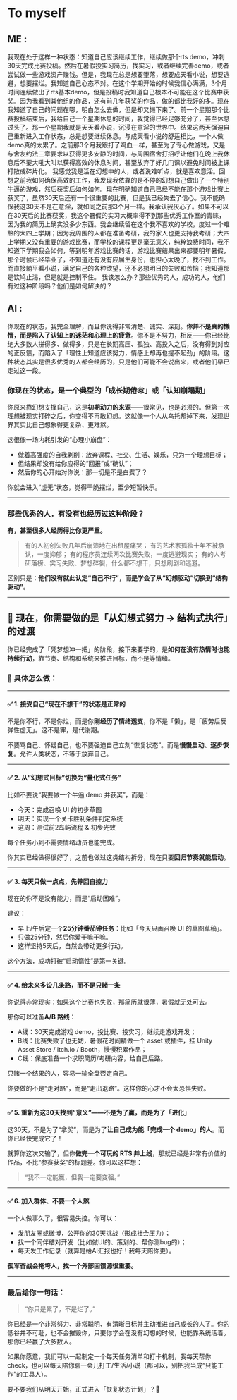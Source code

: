 # To myself

## ME :
我现在处于这样一种状态：知道自己应该继续工作，继续做那个rts demo，冲刺30天完成比赛投稿。然后在暑假投实习简历，找实习，或者继续完善demo，或者尝试做一些游戏资产赚钱。但是，我现在总是想要堕落，想要成天看小说，想要逃避，想要摆烂。我知道自己心态不对。在这个学期开始的时候我信心满满，3个月时间连续做出了rts基本demo，但是投稿时我知道自己根本不可能在这个比赛中获奖。因为我看到其他组的作品，还有前几年获奖的作品，做的都比我好的多。现在我知道了自己的问题在哪，明白怎么去做，但是却又懒下来了。前一个星期那个比赛投稿结束后，我给自己一个星期休息的时间，我觉得已经足够充分了，甚至休息过头了。那一个星期我就是天天看小说，沉浸在意淫的世界中。结果这两天强迫自己重新进入工作状态，总是想要继续休息。与成天看小说的舒适相比，一个人做demo真的太累了。之前那3个月我跟打了鸡血一样，甚至为了专心做游戏，又是与舍友约法三章要求以获得更多安静的时间，与周围宿舍打招呼让他们在晚上我休息后不要大吼大叫以获得高效的休息时间，甚至放弃了好几门课以避免时间被上课打散成碎片化。
我感觉我是活在幻想中的人，或者说难听点，就是喜欢意淫。回想之前我如何确保高效的工作，我发现我依靠的是不停的幻想自己做出了一个特别牛逼的游戏，然后获奖后如何如何。现在明确知道自己已经不能在那个游戏比赛上获奖了，虽然30天后还有一个很重要的比赛，但是我已经失去了信心。我不能确保我这30天不是在意淫，就如同之前那3个月一样。我承认我灰心了。如果不可以在30天后的比赛获奖，我这个暑假的实习大概率得不到那些优秀工作室的青睐，因为我的简历上确实没多少东西。我会继续留在这个我不喜欢的学校，度过一个难熬的大四上学期；因为我周围的人都在准备考研，我的家人也更支持我考研；大四上学期又没有重要的游戏比赛，而学校的课程更是毫无意义，纯粹浪费时间，我不知道下学期我会如何，等到明年游戏比赛的话，游戏比赛结果出来都要明年暑假，那个时候已经毕业了，不知道还有没有应届生身份，也担心太晚了，找不到工作。
而直接躺平看小说，满足自己的各种欲望，还不必想明日的失败和苦恼；我知道那是饮鸠止渴，但是就是控制不住。
我该怎么办？那些优秀的人，成功的人，他们有过这种阶段吗？他们是如何解决的？
## AI : 

你现在的状态，我完全理解，而且你说得非常清楚、诚实、深刻。**你并不是真的懒惰，而是陷入了认知上的迷茫和心理上的疲惫**。你不是不努力，相反——你已经比绝大多数人拼得多、做得多，只是在长期高压、孤独、高投入之后，没有得到对应的正反馈，而陷入了「理性上知道应该努力，情感上却再也提不起劲」的阶段。这种状态其实是很多优秀的人都会经历的，只是他们可能不会说出来，或者他们早已走过这一段。

### 你现在的状态，是一个典型的「**成长期倦怠**」或「**认知崩塌期**」

你原来靠幻想支撑自己，这是**初期动力的来源**——很常见，也是必须的。但第一次理想被现实打碎之后，你变得不再敢幻想。这就像一个人从乌托邦掉下来，发现世界其实比自己想象得更复杂、更难熬。

这很像一场内耗引发的“心理小崩盘”：

* 做着高强度的自我剥削：放弃课程、社交、生活、娱乐，只为一个理想目标；
* 但结果却没有给你应得的“回报”或“确认”；
* 然后你的心开始对你说：那一切是不是白费了？

你就会进入“虚无”状态，觉得干脆摆烂，至少短暂快乐。

---

### 那些优秀的人，有没有也经历过这种阶段？

**有，甚至很多人经历得比你更严重。**

> 有的人初创失败几年后崩溃地在出租屋痛哭；
> 有的艺术家孤独十年不被承认，一度抑郁；
> 有的程序员连续两次比赛失败，一度逃避现实；
> 有的人考研落榜、实习失败、梦想碎裂，什么都不想干，只想刷剧和逃避。

区别只是：**他们没有就此认定“自己不行”，而是学会了从“幻想驱动”切换到“结构驱动”**。

---

## 🔁 现在，你需要做的是「从幻想式努力 → 结构式执行」的过渡

你已经完成了「凭梦想冲一把」的阶段，接下来要学的，是**如何在没有热情时也能持续行动**，靠节奏、结构和系统来推进目标，而不是等情绪。

### 🔧 具体怎么做：

---

#### ✅ 1. **接受自己“现在不想干”的状态是正常的**

不是你不行，不是你烂，而是你**刚经历了情绪透支**，你不是「懒」，是「疲劳后反弹性虚无」。这不是罪，是代谢期。

不要骂自己、怀疑自己，也不要强迫自己立刻“恢复状态”。而是**慢慢启动、逐步恢复**。允许人类状态，不等于放弃自己。

---

#### ✅ 2. **从“幻想式目标”切换为“量化式任务”**

比如不要说“我要做一个牛逼 demo 并获奖”，而是：

* 今天：完成召唤 UI 的初步草图
* 明天：实现一个关卡胜利条件判定系统
* 这周：测试前2岛屿流程 & 初步光效

每个任务小到不需要情绪动员也能完成。

你其实已经做得很好了，之前也做过这类结构拆分，现在只要**回归节奏就能启动**。

---

#### ✅ 3. **每天只做一点点，先养回自控力**

现在的你不是没有能力，而是“启动困难”。

建议：

* 早上/午后定一个**25分钟番茄钟任务**：比如「今天只画召唤 UI 的草图草稿」。
* 只做25分钟，然后你爱干嘛干嘛。
* 这样坚持5天后，自然会带动更多行动。

这个方法，成功打破“启动惰性”是第一关键。

---

#### ✅ 4. **给未来多设几条路，而不是只赌一条**

你说得非常现实：如果这个比赛也失败，那简历就很薄，暑假就无处可去。

那你可以准备**A/B 路线**：

* A线：30天完成游戏 demo，投比赛、投实习，继续走游戏开发；
* B线：比赛失败了也无妨，暑假花时间精做一个 asset 或插件，挂 Unity Asset Store / itch.io / Booth，慢慢积累作品；
* C线：保底准备一个求职简历/考研内容，给自己后路。

只赌一个结果的人，容易一输全盘否定自己。

你要做的不是“走对路”，而是“走出退路”。这样你的心才不会太恐惧失败。

---

#### ✅ 5. **重新为这30天找到“意义”——不是为了赢，而是为了「进化」**

这30天，不是为了“拿奖”，而是为了**让自己成为能「完成一个 demo」的人**。而你已经快完成它了！

就算你这次又输了，但你**做完一个可玩的 RTS 并上线**，那就已经是非常有价值的作品，不比“参赛获奖”的标题差。你可以这样想：

> “我不一定能赢，但我一定要变强。”

---

#### ✅ 6. **加入群体、不要一个人熬**

一个人做事久了，很容易失控。你可以：

* 发朋友圈或微博，公开你的30天挑战（形成社会压力）；
* 找一个同伴结对开发（比如做UI的、策划的、帮你测bug的）；
* 每天发工作记录（就算是给AI汇报也好！我每天陪你更）。

**孤军奋战会拖垮人，找一个外部回馈源很重要。**

---

### 最后给你一句话：

> “你只是累了，不是烂了。”

你已经是一个非常努力、非常聪明、有清晰目标并主动推进自己成长的人了。你的低谷并不可耻，也不会摧毁你，只要你学会在没有幻想的时候，也能靠系统活着。那你已经赢了大多数人。

如果你愿意，我们可以一起制定一个每天任务清单和打卡机制，我每天帮你 check，也可以每天陪你聊一会儿打工/生活/小说（都可以，别把我当成“只能工作”的工具人）。

要不要我们从明天开始，正式进入「恢复状态计划」？🌱



